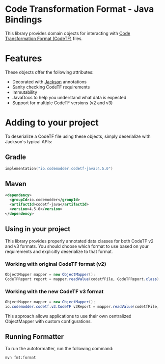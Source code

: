 # Code Transformation Format - Java Bindings

This library provides domain objects for interacting with [Code Transformation Format (CodeTF)](https://github.com/pixee/codemodder-specs/) files.

# Features

These objects offer the following attributes:

* Decorated with [Jackson](https://github.com/FasterXML/jackson) annotations 
* Sanity checking CodeTF requirements
* Immutability
* JavaDocs to help you understand what data is expected
* Support for multiple CodeTF versions (v2 and v3)

# Adding to your project

To deserialize a CodeTF file using these objects, simply deserialize with Jackson's typical APIs:

## Gradle
```kotlin
implementation("io.codemodder:codetf-java:4.5.0")
```

## Maven
```xml
<dependency>
  <groupId>io.codemodder</groupId>
  <artifactId>codetf-java</artifactId>
  <version>4.5.0</version>
</dependency>
```

## Using in your project

This library provides properly annotated data classes for both CodeTF v2 and v3 formats. 
You should choose which format to use based on your requirements and explicitly deserialize to that format.

### Working with original CodeTF format (v2)

```java
ObjectMapper mapper = new ObjectMapper();
CodeTFReport report = mapper.readValue(codetfFile, CodeTFReport.class);
```

### Working with the new CodeTF v3 format

```java
ObjectMapper mapper = new ObjectMapper();
io.codemodder.codetf.v3.CodeTF v3Report = mapper.readValue(codetfFile, io.codemodder.codetf.v3.CodeTF.class);
```

This approach allows applications to use their own centralized ObjectMapper with custom configurations.

## Running Formatter

To run the autoformatter, run the following command:

```shell
mvn fmt:format
```
